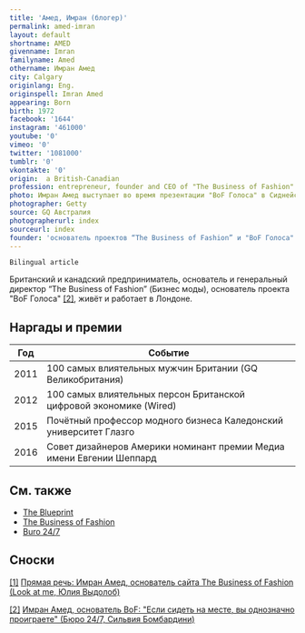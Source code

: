 ```yaml
---
title: 'Амед, Имран (блогер)'
permalink: amed-imran
layout: default
shortname: AMED
givenname: Imran
familyname: Amed
othername: Имран Амед
city: Calgary
originlang: Eng.
originspell: Imran Amed
appearing: Born
birth: 1972
facebook: '1644'
instagram: '461000'
youtube: '0'
vimeo: '0'
twitter: '1081000'
tumblr: '0'
vkontakte: '0'
origin:  a British-Canadian
profession: entrepreneur, founder and CEO of "The Business of Fashion"
photo: Имран Амед выступает во время презентации "BoF Голоса" в Сиднейском оперном театре
photographer: Getty
source: GQ Австралия
photographerurl: index
sourceurl: index
founder: 'основатель проектов “The Business of Fashion” и "BoF Голоса"'
---
```


<!---
To edit top block see
icon "Meta Data"
on right menu
Full edit instructions
{{ site.url }}/edit
-->

`Bilingual article`

Британский и канадский предприниматель, основатель и генеральный директор “The Business of Fashion” (Бизнес моды), основатель проекта "BoF Голоса" <span id="a2">[\[2\]](#f2)</span>, живёт и работает в Лондоне.


## Наргады и премии

|Год|Событие|
|----|----|
|2011|100 самых влиятельных мужчин Британии (GQ Великобритания)|
|2012| 100 самых влиятельных персон Британской цифровой экономике (Wired)|
|2015|Почётный профессор модного бизнеса Каледонский университет Глазго|
|2016|Совет дизайнеров Америки номинант премии Медиа имени Евгении Шеппард|

## Cм. также

- [The Blueprint](blueprint-the)
- [The Business of Fashion](business-of-fashion-the)
- [Buro 24/7](buro-24-7)

## Сноски

[[1]](#a1) <span id="f1"></span> [Прямая речь: Имран Амед, основатель сайта The Business of Fashion (Look at me, Юлия Выдолоб)](http://www.lookatme.ru/mag/archive/industry-interview/118417-imran-amed)

[[2]](#a2) <span id="f2"></span> [Имран Амед, основатель BoF: "Если сидеть на месте, вы однозначно проиграете" (Бюро 24/7, Сильвия Бомбардини)](https://www.buro247.ru/fashion/interview/imran-amed.html)
